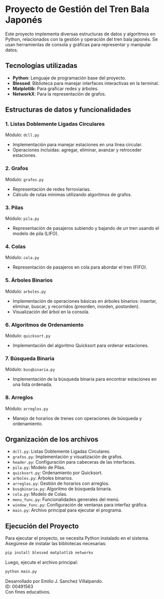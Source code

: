 # Proyecto de Gestión del Tren Bala Japonés

Este proyecto implementa diversas estructuras de datos y algoritmos en Python, relacionados con la gestión y operación del tren bala japonés. Se usan herramientas de consola y gráficas para representar y manipular datos.

## Tecnologías utilizadas

- **Python**: Lenguaje de programación base del proyecto.
- **Blessed**: Biblioteca para manejar interfaces interactivas en la terminal.
- **Matplotlib**: Para graficar redes y árboles.
- **NetworkX**: Para la representación de grafos.

## Estructuras de datos y funcionalidades

### 1. Listas Doblemente Ligadas Circulares
Módulo: `dcll.py`

- Implementación para manejar estaciones en una línea circular.
- Operaciones incluidas: agregar, eliminar, avanzar y retroceder estaciones.

### 2. Grafos
Módulo: `grafos.py`

- Representación de redes ferroviarias.
- Cálculo de rutas mínimas utilizando algoritmos de grafos.

### 3. Pilas
Módulo: `pila.py`

- Representación de pasajeros subiendo y bajando de un tren usando el modelo de pila (LIFO).

### 4. Colas
Módulo: `cola.py`

- Representación de pasajeros en cola para abordar el tren (FIFO).

### 5. Árboles Binarios
Módulo: `arboles.py`

- Implementación de operaciones básicas en árboles binarios: insertar, eliminar, buscar, y recorridos (preorden, inorden, postorden).
- Visualización del árbol en la consola.

### 6. Algoritmos de Ordenamiento
Módulo: `quicksort.py`

- Implementación del algoritmo Quicksort para ordenar estaciones.

### 7. Búsqueda Binaria
Módulo: `busqbinaria.py`

- Implementación de la búsqueda binaria para encontrar estaciones en una lista ordenada.

### 8. Arreglos
Módulo: `arreglos.py`

- Manejo de horarios de trenes con operaciones de búsqueda y ordenamiento.

## Organización de los archivos

- `dcll.py`: Listas Doblemente Ligadas Circulares.
- `grafos.py`: Implementación y visualización de grafos.
- `header.py`: Configuración para cabeceras de las interfaces.
- `pila.py`: Modelo de Pilas.
- `quicksort.py`: Ordenamiento por Quicksort.
- `arboles.py`: Árboles binarios.
- `arreglos.py`: Gestión de horarios con arreglos.
- `busqbinaria.py`: Algoritmo de búsqueda binaria.
- `cola.py`: Modelo de Colas.
- `menu_func.py`: Funcionalidades generales del menú.
- `window_func.py`: Configuración de ventanas para interfaz gráfica.
- `main.py`: Archivo principal para ejecutar el programa.

## Ejecución del Proyecto

Para ejecutar el proyecto, se necesita Python instalado en el sistema. Asegúrese de instalar las bibliotecas necesarias:

```bash
pip install blessed matplotlib networkx

```
Luego, ejecute el archivo principal:
```bash
python main.py

```

Desarrollado por Emilio J. Sanchez Villalpando.\
ID: 00491563\
Con fines educativos. 


